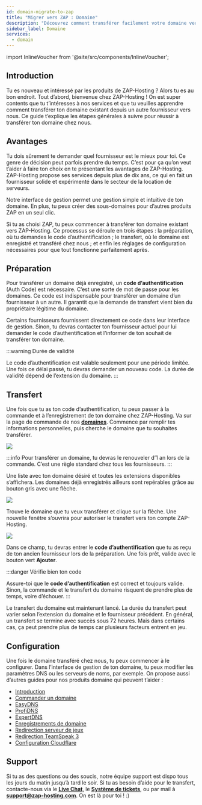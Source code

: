 ```yaml
---
id: domain-migrate-to-zap
title: "Migrer vers ZAP : Domaine"
description: "Découvrez comment transférer facilement votre domaine vers ZAP-Hosting et profitez d’une gestion simple et d’un hébergement fiable → En savoir plus maintenant"
sidebar_label: Domaine
services:
  - domain
---
```


import InlineVoucher from '@site/src/components/InlineVoucher';

## Introduction

Tu es nouveau et intéressé par les produits de ZAP-Hosting ? Alors tu es au bon endroit. Tout d’abord, bienvenue chez ZAP-Hosting ! On est super contents que tu t’intéresses à nos services et que tu veuilles apprendre comment transférer ton domaine existant depuis un autre fournisseur vers nous. Ce guide t’explique les étapes générales à suivre pour réussir à transférer ton domaine chez nous.

## Avantages

Tu dois sûrement te demander quel fournisseur est le mieux pour toi. Ce genre de décision peut parfois prendre du temps. C’est pour ça qu’on veut t’aider à faire ton choix en te présentant les avantages de ZAP-Hosting. ZAP-Hosting propose ses services depuis plus de dix ans, ce qui en fait un fournisseur solide et expérimenté dans le secteur de la location de serveurs.

Notre interface de gestion permet une gestion simple et intuitive de ton domaine. En plus, tu peux créer des sous-domaines pour d’autres produits ZAP en un seul clic.

Si tu as choisi ZAP, tu peux commencer à transférer ton domaine existant vers ZAP-Hosting. Ce processus se déroule en trois étapes : la préparation, où tu demandes le code d’authentification ; le transfert, où le domaine est enregistré et transféré chez nous ; et enfin les réglages de configuration nécessaires pour que tout fonctionne parfaitement après.

## Préparation

Pour transférer un domaine déjà enregistré, un **code d’authentification** (Auth Code) est nécessaire. C’est une sorte de mot de passe pour les domaines. Ce code est indispensable pour transférer un domaine d’un fournisseur à un autre. Il garantit que la demande de transfert vient bien du propriétaire légitime du domaine.

Certains fournisseurs fournissent directement ce code dans leur interface de gestion. Sinon, tu devras contacter ton fournisseur actuel pour lui demander le code d’authentification et l’informer de ton souhait de transférer ton domaine.

:::warning Durée de validité

Le code d’authentification est valable seulement pour une période limitée. Une fois ce délai passé, tu devras demander un nouveau code. La durée de validité dépend de l’extension du domaine.
:::

## Transfert

Une fois que tu as ton code d’authentification, tu peux passer à la commande et à l’enregistrement de ton domaine chez ZAP-Hosting. Va sur la page de commande de nos [**domaines**](https://zap-hosting.com/en/shop/product/domain/). Commence par remplir tes informations personnelles, puis cherche le domaine que tu souhaites transférer.

![](https://screensaver01.zap-hosting.com/index.php/s/3dmY76dZscz9DPM/preview)

:::info
Pour transférer un domaine, tu devras le renouveler d’1 an lors de la commande. C’est une règle standard chez tous les fournisseurs.
:::

Une liste avec ton domaine désiré et toutes les extensions disponibles s’affichera. Les domaines déjà enregistrés ailleurs sont repérables grâce au bouton gris avec une flèche.

![](https://screensaver01.zap-hosting.com/index.php/s/omnaMqXJgarxsqW/preview)

Trouve le domaine que tu veux transférer et clique sur la flèche. Une nouvelle fenêtre s’ouvrira pour autoriser le transfert vers ton compte ZAP-Hosting.

![](https://screensaver01.zap-hosting.com/index.php/s/fXjwGCX7kFtPnTB/preview)

Dans ce champ, tu devras entrer le **code d’authentification** que tu as reçu de ton ancien fournisseur lors de la préparation. Une fois prêt, valide avec le bouton vert **Ajouter**.

:::danger Vérifie bien ton code

Assure-toi que le **code d’authentification** est correct et toujours valide. Sinon, la commande et le transfert du domaine risquent de prendre plus de temps, voire d’échouer.
:::

Le transfert du domaine est maintenant lancé. La durée du transfert peut varier selon l’extension du domaine et le fournisseur précédent. En général, un transfert se termine avec succès sous 72 heures. Mais dans certains cas, ça peut prendre plus de temps car plusieurs facteurs entrent en jeu.

## Configuration

Une fois le domaine transféré chez nous, tu peux commencer à le configurer. Dans l’interface de gestion de ton domaine, tu peux modifier les paramètres DNS ou les serveurs de noms, par exemple. On propose aussi d’autres guides pour nos produits domaine qui peuvent t’aider :

- [Introduction](domain-introduction.md)
- [Commander un domaine](domain-order.md)
- [EasyDNS](domain-easydns.md)
- [ProfiDNS](domain-profidns.md)
- [ExpertDNS](domain-expertdns.md)
- [Enregistrements de domaine](domain-records.md)
- [Redirection serveur de jeux](domain-gameserver-srv-link.md)
- [Redirection TeamSpeak 3](domain-teamspeak-redirect.md)
- [Configuration Cloudflare](domain-cloudflare-setup.md)

## Support

Si tu as des questions ou des soucis, notre équipe support est dispo tous les jours du matin jusqu’à tard le soir. Si tu as besoin d’aide pour le transfert, contacte-nous via le [**Live Chat**](https://zap-hosting.com/), le **[Système de tickets](https://zap-hosting.com/en/customer/support/)**, ou par mail à [**support@zap-hosting.com**](mailto:support@zap-hosting.com). On est là pour toi ! :)

<InlineVoucher />